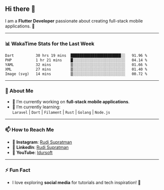 ## Hi there 👋

I am a **Flutter Developer** passionate about creating full-stack mobile applications. 🚀

---

### 📊 WakaTime Stats for the Last Week
<!--START_SECTION:waka-->

```txt
Dart          30 hrs 19 mins  ███████████████████████░░   91.96 %
PHP           1 hr 21 mins    █░░░░░░░░░░░░░░░░░░░░░░░░   04.14 %
YAML          32 mins         ▒░░░░░░░░░░░░░░░░░░░░░░░░   01.66 %
XML           27 mins         ▒░░░░░░░░░░░░░░░░░░░░░░░░   01.40 %
Image (svg)   14 mins         ▒░░░░░░░░░░░░░░░░░░░░░░░░   00.72 %
```

<!--END_SECTION:waka-->

---

### 🌱 About Me
- 🔭 I’m currently working on **full-stack mobile applications**.
- 🌱 I’m currently learning:  
  `Laravel` | `Dart` | `Filament` | `Rust` | `Golang` | `Node.js`

---

### 📫 How to Reach Me
- 💬 **Instagram**: [Rudi Supratman](https://www.instagram.com/rudisupratman97)  
- 💼 **LinkedIn**: [Rudi Supratman](https://www.linkedin.com/in/rudi-supratman-324233281)  
- 🎥 **YouTube**: [Idursoft](https://www.youtube.com/@adde5863)

---

### ⚡ Fun Fact
- I love exploring **social media** for tutorials and tech inspiration! 🎥

